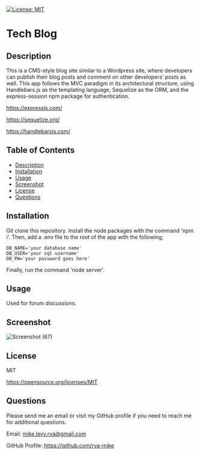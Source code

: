  [![License: MIT](https://img.shields.io/badge/License-MIT-yellow.svg)](https://opensource.org/licenses/MIT)

  # Tech Blog

  ## Description
   This is a CMS-style blog site similar to a Wordpress site, where developers can publish their blog posts and comment on other developers’ posts as well. This app follows the MVC paradigm in its architectural structure, using Handlebars.js as the templating language, Sequelize as the ORM, and the express-session npm package for authentication.
  
  https://expressjs.com/
  
  https://sequelize.org/
  
  https://handlebarsjs.com/

  ## Table of Contents
  * [Description](#description)
  * [Installation](#installation)
  * [Usage](#usage)
  * [Screenshot](#screenshot)
  * [License](#license)
  * [Questions](#questions)

  ## Installation
  Git clone this repository. Install the node packages with the command 'npm i'. Then, add a .env file to the root of the app with the following;
    
    DB_NAME='your database name'
    DB_USER='your sql username'
    DB_PW='your password goes here'

Finally, run the command 'node server'.


  ## Usage
  Used for forum discussions.
  
  ## Screenshot
  
![Screenshot (67)](https://user-images.githubusercontent.com/105617274/187822737-9f5657cb-6100-4eb3-8cef-08a343ae1dfd.png)

  ## License
  MIT

  https://opensource.org/licenses/MIT


  ## Questions
  Please send me an email or visit my GitHub profile if you need to reach me for additional questions.

  Email: mike.levy.rva@gmail.com

  GitHub Profile: https://github.com/rva-mike

